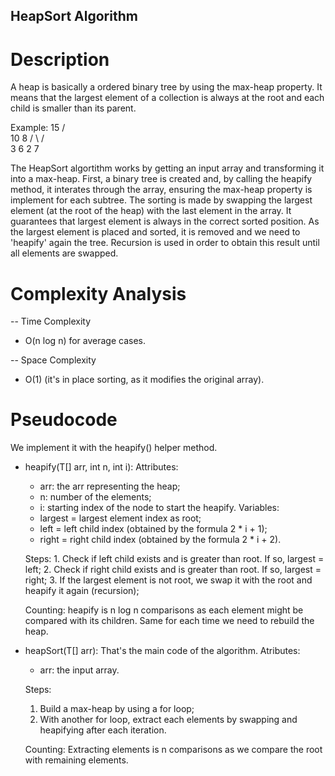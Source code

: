 ## HeapSort Algorithm

# Description
A heap is basically a ordered binary tree by using the max-heap property.
It means that the largest element of a collection is always at the root and each child is smaller than its parent.

Example:
        15
       /  \
    10      8
   / \     / \
  3   6   2   7

The HeapSort algortithm works by getting an input array and transforming it into a max-heap.
First, a binary tree is created and, by calling the heapify method, it interates through the array, ensuring the max-heap property is implement for each subtree. 
The sorting is made by swapping the largest element (at the root of the heap) with the last element in the array. 
It guarantees that largest element is always in the correct sorted position.
As the largest element is placed and sorted, it is removed and we need to 'heapify' again the tree. Recursion is used in order to obtain this result until all elements are swapped.

# Complexity Analysis
-- Time Complexity
- O(n log n) for average cases.

-- Space Complexity
- O(1) (it's in place sorting, as it modifies the original array).

# Pseudocode
We implement it with the heapify()  helper method.
- heapify(T[] arr, int n, int i):
    Attributes:
    - arr: the arr representing the heap;
    - n: number of the elements;
    - i: starting index of the node to start the heapify.
    Variables: 
    - largest = largest element index as root;
    - left = left child index (obtained by the formula 2 * i + 1);
    - right = right child index (obtained by the formula 2 * i + 2).

    Steps:
        1. Check if left child exists and is greater than root. If so, largest = left;
        2. Check if right child exists and is greater than root. If so, largest = right;
        3. If the largest element is not root, we swap it with the root and heapify it again (recursion);
    
    Counting:
    heapify is n log n comparisons as each element might be compared with its children. Same for each time we need to rebuild the heap.


- heapSort(T[] arr):
That's the main code of the algorithm.
    Atributes:
    - arr: the input array.

    Steps:
    1. Build a max-heap by using a for loop;
    2. With another for loop, extract each elements by swapping and heapifying after each iteration.

     Counting:
     Extracting elements is n comparisons as we compare the root with remaining elements.





